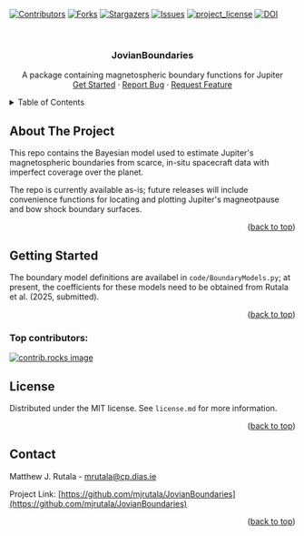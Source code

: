<!-- Improved compatibility of back to top link: See: https://github.com/othneildrew/Best-README-Template/pull/73 -->
<a id="readme-top"></a>
<!--
*** Thanks for checking out the Best-README-Template. If you have a suggestion
*** that would make this better, please fork the repo and create a pull request
*** or simply open an issue with the tag "enhancement".
*** Don't forget to give the project a star!
*** Thanks again! Now go create something AMAZING! :D
-->



<!-- PROJECT SHIELDS -->
<!--
*** I'm using markdown "reference style" links for readability.
*** Reference links are enclosed in brackets [ ] instead of parentheses ( ).
*** See the bottom of this document for the declaration of the reference variables
*** for contributors-url, forks-url, etc. This is an optional, concise syntax you may use.
*** https://www.markdownguide.org/basic-syntax/#reference-style-links
-->
[![Contributors][contributors-shield]][contributors-url]
[![Forks][forks-shield]][forks-url]
[![Stargazers][stars-shield]][stars-url]
[![Issues][issues-shield]][issues-url]
[![project_license][license-shield]][license-url]
[![DOI](https://zenodo.org/badge/DOI/10.5281/zenodo.14851327.svg)](https://doi.org/10.5281/zenodo.14851327)
<!--[![LinkedIn][linkedin-shield]][linkedin-url]-->


<!-- PROJECT LOGO -->
<br />
<div align="center">
  <!-- <a href="https://github.com/mjrutala/JovianBoundaries">
    <img src="images/logo.png" alt="Logo" width="80" height="80">
  </a> -->

<h3 align="center">JovianBoundaries</h3>

  <p align="center">
    A package containing magnetospheric boundary functions for Jupiter 
    <!-- <br />
    <a href="https://github.com/mjrutala/JovianBoundaries"><strong>Explore the docs »</strong></a>
    <br /> -->
    <br />
    <a href="#usage">Get Started</a>
    &middot;
    <a href="https://github.com/mjrutala/JovianBoundaries/issues/new?labels=bug&template=bug-report---.md">Report Bug</a>
    &middot;
    <a href="https://github.com/mjrutala/JovianBoundaries/issues/new?labels=enhancement&template=feature-request---.md">Request Feature</a>
  </p>
</div>



<!-- TABLE OF CONTENTS -->
<details>
  <summary>Table of Contents</summary>
  <ol>
    <li><a href="#about-the-project">About The Project</a>
    <li><a href="#usage">Usage</a></li>
    <li>
      <a href="#getting-started">Getting Started</a>
      <ul>
        <li><a href="#prerequisites">Prerequisites</a></li>
        <li><a href="#installation">Installation</a></li>
      </ul>
    </li>
    <li><a href="#roadmap">Roadmap</a></li>
    <li><a href="#contributing">Contributing</a></li>
    <li><a href="#license">License</a></li>
    <li><a href="#contact">Contact</a></li>
    <li><a href="#acknowledgments">Acknowledgments</a></li>
  </ol>
</details>



<!-- ABOUT THE PROJECT -->
## About The Project

<!-- [![Product Name Screen Shot][product-screenshot]](https://example.com) -->

This repo contains the Bayesian model used to estimate Jupiter's magnetospheric boundaries from scarce, in-situ spacecraft data with imperfect coverage over the planet.

The repo is currently available as-is; future releases will include convenience functions for locating and plotting Jupiter's magneotpause and bow shock boundary surfaces.

<p align="right">(<a href="#readme-top">back to top</a>)</p>

<!-- USAGE -->
<!-- ## Usage 

Use this space to show useful examples of how a project can be used. Additional screenshots, code examples and demos work well in this space. You may also link to more resources.

_For more examples, please refer to the [Documentation](https://example.com)_

<p align="right">(<a href="#readme-top">back to top</a>)</p> -->

<!-- GETTING STARTED -->
## Getting Started

The boundary model definitions are availabel in `code/BoundaryModels.py`; at present, the coefficients for these models need to be obtained from Rutala et al. (2025, submitted).

<!-- ### Prerequisites

This is an example of how to list things you need to use the software and how to install them.
* npm
  ```sh
  npm install npm@latest -g
  ``` -->

<!-- ### Installation

1. Get a free API Key at [https://example.com](https://example.com)
2. Clone the repo
   ```sh
   git clone https://github.com/mjrutala/JovianBoundaries.git
   ```
3. Install NPM packages
   ```sh
   npm install
   ```
4. Enter your API in `config.js`
   ```js
   const API_KEY = 'ENTER YOUR API';
   ```
5. Change git remote url to avoid accidental pushes to base project
   ```sh
   git remote set-url origin mjrutala/JovianBoundaries
   git remote -v # confirm the changes
   ``` -->

<p align="right">(<a href="#readme-top">back to top</a>)</p>


<!-- ROADMAP -->
<!-- ## Roadmap

- [ ] Feature 1
- [ ] Feature 2
- [ ] Feature 3
    - [ ] Nested Feature

See the [open issues](https://github.com/mjrutala/JovianBoundaries/issues) for a full list of proposed features (and known issues).

<p align="right">(<a href="#readme-top">back to top</a>)</p> -->



<!-- CONTRIBUTING -->
<!-- ## Contributing

Contributions are what make the open source community such an amazing place to learn, inspire, and create. Any contributions you make are **greatly appreciated**.

If you have a suggestion that would make this better, please fork the repo and create a pull request. You can also simply open an issue with the tag "enhancement".
Don't forget to give the project a star! Thanks again!

1. Fork the Project
2. Create your Feature Branch (`git checkout -b feature/AmazingFeature`)
3. Commit your Changes (`git commit -m 'Add some AmazingFeature'`)
4. Push to the Branch (`git push origin feature/AmazingFeature`)
5. Open a Pull Request

<p align="right">(<a href="#readme-top">back to top</a>)</p> -->

### Top contributors:

<a href="https://github.com/mjrutala/JovianBoundaries/graphs/contributors">
  <img src="https://contrib.rocks/image?repo=mjrutala/JovianBoundaries" alt="contrib.rocks image" />
</a>


<!-- LICENSE -->
## License

Distributed under the MIT license. See `license.md` for more information.

<p align="right">(<a href="#readme-top">back to top</a>)</p>



<!-- CONTACT -->
## Contact

Matthew J. Rutala - mrutala@cp.dias.ie

Project Link: [https://github.com/mjrutala/JovianBoundaries](https://github.com/mjrutala/JovianBoundaries)

<p align="right">(<a href="#readme-top">back to top</a>)</p>



<!-- ACKNOWLEDGMENTS -->
<!-- ## Acknowledgments

* []()
* []()
* []()

<p align="right">(<a href="#readme-top">back to top</a>)</p> -->



<!-- MARKDOWN LINKS & IMAGES -->
<!-- https://www.markdownguide.org/basic-syntax/#reference-style-links -->
[contributors-shield]: https://img.shields.io/github/contributors/mjrutala/JovianBoundaries.svg?style=for-the-badge
[contributors-url]: https://github.com/mjrutala/JovianBoundaries/graphs/contributors
[forks-shield]: https://img.shields.io/github/forks/mjrutala/JovianBoundaries.svg?style=for-the-badge
[forks-url]: https://github.com/mjrutala/JovianBoundaries/network/members
[stars-shield]: https://img.shields.io/github/stars/mjrutala/JovianBoundaries.svg?style=for-the-badge
[stars-url]: https://github.com/mjrutala/JovianBoundaries/stargazers
[issues-shield]: https://img.shields.io/github/issues/mjrutala/JovianBoundaries.svg?style=for-the-badge
[issues-url]: https://github.com/mjrutala/JovianBoundaries/issues
[license-shield]: https://img.shields.io/github/license/mjrutala/JovianBoundaries.svg?style=for-the-badge
[license-url]: https://github.com/mjrutala/JovianBoundaries/blob/master/LICENSE.txt
[linkedin-shield]: https://img.shields.io/badge/-LinkedIn-black.svg?style=for-the-badge&logo=linkedin&colorB=555
[linkedin-url]: https://linkedin.com/in/linkedin_username
[product-screenshot]: images/screenshot.png
[Next.js]: https://img.shields.io/badge/next.js-000000?style=for-the-badge&logo=nextdotjs&logoColor=white
[Next-url]: https://nextjs.org/
[React.js]: https://img.shields.io/badge/React-20232A?style=for-the-badge&logo=react&logoColor=61DAFB
[React-url]: https://reactjs.org/
[Vue.js]: https://img.shields.io/badge/Vue.js-35495E?style=for-the-badge&logo=vuedotjs&logoColor=4FC08D
[Vue-url]: https://vuejs.org/
[Angular.io]: https://img.shields.io/badge/Angular-DD0031?style=for-the-badge&logo=angular&logoColor=white
[Angular-url]: https://angular.io/
[Svelte.dev]: https://img.shields.io/badge/Svelte-4A4A55?style=for-the-badge&logo=svelte&logoColor=FF3E00
[Svelte-url]: https://svelte.dev/
[Laravel.com]: https://img.shields.io/badge/Laravel-FF2D20?style=for-the-badge&logo=laravel&logoColor=white
[Laravel-url]: https://laravel.com
[Bootstrap.com]: https://img.shields.io/badge/Bootstrap-563D7C?style=for-the-badge&logo=bootstrap&logoColor=white
[Bootstrap-url]: https://getbootstrap.com
[JQuery.com]: https://img.shields.io/badge/jQuery-0769AD?style=for-the-badge&logo=jquery&logoColor=white
[JQuery-url]: https://jquery.com 

